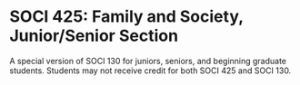 # SOCI 425: Family and Society, Junior/Senior Section

A special version of SOCI 130 for juniors, seniors, and beginning graduate students. Students may not receive credit for both SOCI 425 and SOCI 130.